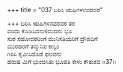+++
title = "037 ಬರಿಸಿ ಋಷಿಗಳನವರವರ"

+++
ಬರಿಸಿ ಋಷಿಗಳನವರವರ ತರ  
ವರಿದು ಕೊಡಿಸಿದನುಳಿದುದನು  ಭೂ  
ಸುರ ಸಹೋದರರಿಂಗೆ ಮುನಿಸತಿಯರಿಗೆ ದ್ರೌಪದಿಗೆ   
ಮುರಹರಗೆ ತನ್ಮುನಿಪ ಕಣ್ವಂ  
ಗಿರಿಸಿ ಕೈವೀಸಿದೊಡೆ ಫಲವನು  
ಹರುಷ ಮಿಗೆ ಭುಂಜಿಸಿತು ಭೂಪತಿ ಕೇಳು ಕೌತುಕವ     ॥37॥